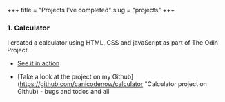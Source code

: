 +++
title = "Projects I've completed"
slug = "projects"
+++

### 1. Calculator

I created a calculator using HTML, CSS and javaScript as part of The Odin Project.

+ [See it in action](https://canicodenow.github.io/calculator/ "Calculator")

+ [Take a look at the project on my Github](https://github.com/canicodenow/calculator "Calculator project on Github) - bugs and todos and all